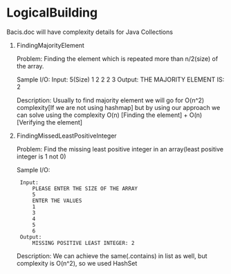 # LogicalBuilding
Bacis.doc will have complexity details for Java Collections

1. FindingMajorityElement
    
    Problem:
        Finding the element which is repeated more than n/2(size) of the array.
        
    Sample I/O:
        Input:
            5(Size)
            1
            2
            2
            2
            3
        Output:
            THE MAJORITY ELEMENT IS: 2
            
    Description:
        Usually to find majority element we will go for O(n^2) complexity[If we are not using hashmap]
        but by using our approach we can solve using the complexity O(n) [Finding the element] + O(n) [Verifying the element]
        
2. FindingMissedLeastPositiveInteger
    
    Problem:
        Find the missing least positive integer in an array(least positive integer is 1 not 0)    
        
    Sample I/O:
    
        Input:
            PLEASE ENTER THE SIZE OF THE ARRAY
            5
            ENTER THE VALUES
            1
            3
            4
            5
            6
        Output:
            MISSING POSITIVE LEAST INTEGER: 2
            
    Description:
        We can achieve the same(.contains) in list as well, but complexity is O(n^2), so we used HashSet 
        
             


 
 
